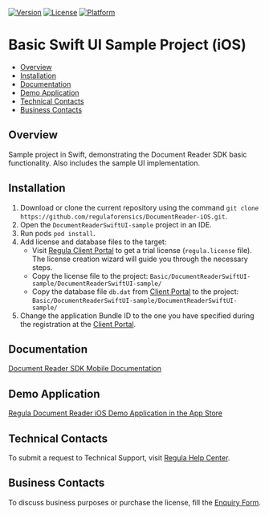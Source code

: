 [![Version](https://img.shields.io/cocoapods/v/DocumentReader.svg?style=flat)](http://cocoapods.org/pods/DocumentReader)
[![License](https://img.shields.io/cocoapods/l/DocumentReader.svg?style=flat)](http://cocoapods.org/pods/DocumentReader)
[![Platform](https://img.shields.io/cocoapods/p/DocumentReader.svg?style=flat)](http://cocoapods.org/pods/DocumentReader)

# Basic Swift UI Sample Project (iOS)

* [Overview](#overview)
* [Installation](#installation)
* [Documentation](#documentation)
* [Demo Application](#demo-application)
* [Technical Contacts](#technical-contacts)
* [Business Contacts](#business-contacts)

## Overview

Sample project in Swift, demonstrating the Document Reader SDK basic functionality. Also includes the sample UI implementation.

## Installation

1. Download or clone the current repository using the command `git clone https://github.com/regulaforensics/DocumentReader-iOS.git`.
2. Open the `DocumentReaderSwiftUI-sample` project in an IDE.
3. Run pods `pod install`.
4. Add license and database files to the target:
    - Visit [Regula Client Portal](https://client.regulaforensics.com/) to get a trial license (`regula.license` file). The license creation wizard will guide you through the necessary steps.
    - Copy the license file to the project: `Basic/DocumentReaderSwiftUI-sample/DocumentReaderSwiftUI-sample/`
    - Copy the database file `db.dat` from [Client Portal](https://client.regulaforensics.com/customer/databases) to the project: `Basic/DocumentReaderSwiftUI-sample/DocumentReaderSwiftUI-sample/`
5. Change the application Bundle ID to the one you have specified during the registration at the [Client Portal](https://client.regulaforensics.com/).

## Documentation

<a target="_blank" href="https://docs.regulaforensics.com/develop/doc-reader-sdk/mobile/">Document Reader SDK Mobile Documentation</a>

## Demo Application

<a target="_blank" href="https://apps.apple.com/us/app/regula-document-reader/id1001303920">Regula Document Reader iOS Demo Application in the App Store</a>

## Technical Contacts

To submit a request to Technical Support, visit <a target="_blank" href="https://support.regulaforensics.com/hc/en-us/requests/new?utm_source=github">Regula Help Center</a>.

## Business Contacts

To discuss business purposes or purchase the license, fill the <a target="_blank" href="https://explore.regula.app/docs-support-request">Enquiry Form</a>.